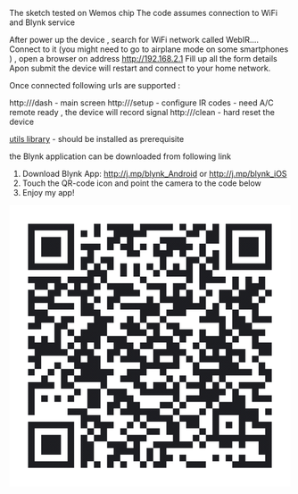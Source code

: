 The sketch tested on Wemos chip
The code assumes connection to WiFi and Blynk service

After power up the device , search for WiFi network called WebIR....
Connect to it (you might need to go to airplane mode on some smartphones ) , open a browser on address http://192.168.2.1
Fill up all the form details
Apon submit the device will restart and connect to your home network.

Once connected following urls are supported :

http://<ip>/dash - main screen
http://<ip>/setup - configure IR codes - need A/C remote ready , the device will record signal
http://<ip>/clean - hard reset the device
  
[utils library](https://github.com/rolo-repo/arduino-utils) - should be installed as prerequisite

the Blynk application can be downloaded from following link 

1. Download Blynk App: http://j.mp/blynk_Android or http://j.mp/blynk_iOS
2. Touch the QR-code icon and point the camera to the code below
3. Enjoy my app!

![The App](https://github.com/rolo-repo/remote_air_conditioner/blob/master/AC_ControllerApp.png)
